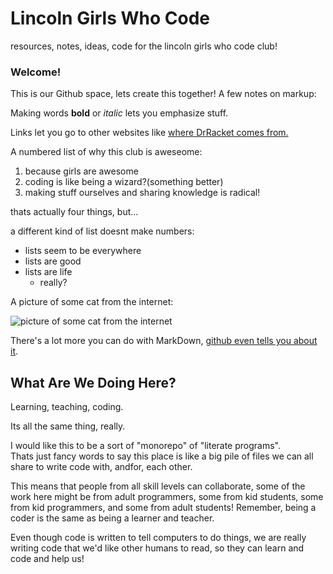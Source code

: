 # Lincoln Girls Who Code
resources, notes, ideas, code for the lincoln girls who code club!

### Welcome!
This is our Github space, lets create this together!  A few notes on
markup:

Making words **bold** or *italic* lets you emphasize stuff.

Links let you go to other websites like [where DrRacket comes from.](http://racket-lang.org)

A numbered list of why this club is aweseome:

1. because girls are awesome
2. coding is like being a wizard?(something better)
3. making stuff ourselves and sharing knowledge is radical!

thats actually four things, but...

a different kind of list doesnt make numbers:

* lists seem to be everywhere
* lists are good
* lists are life
  * really?
  
A picture of some cat from the internet:

![picture of some cat from the internet](https://pbs.twimg.com/profile_images/848395594590814208/_TtPuzHs.jpg)

There's a lot more you can do with MarkDown, [github even tells you about it](https://guides.github.com/features/mastering-markdown/).

## What Are We Doing Here?

Learning, teaching, coding.  

Its all the same thing, really.  

I would like this to be a sort of "monorepo" of "literate programs".  
Thats just fancy words to say this place is like a big pile of files 
we can all share to write code with, andfor, each other.  

This means that people from all skill levels can collaborate,
some of the work here might be from adult programmers, some from kid students,
some from kid programmers, and some from adult students!  Remember, being a coder
is the same as being a learner and teacher.  

Even though code is written to tell computers to do things, we are really
writing code that we'd like other humans to read, so they can learn and code and help us!
